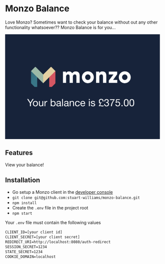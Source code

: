 # Monzo Balance

Love Monzo? Sometimes want to check your balance without out any other functionality whatsoever?? Monzo Balance is for you...

![Screenshot](https://raw.githubusercontent.com/stuart-williams/monzo-balance/master/assets/screenshot.png)

## Features

View your balance!

## Installation

* Go setup a Monzo client in the [developer console](https://developers.monzo.com/)
* `git clone git@github.com:stuart-williams/monzo-balance.git`
* `npm install`
* Create the `.env` file in the project root
* `npm start`

Your `.env` file must contain the following values

```
CLIENT_ID=[your client id]
CLIENT_SECRET=[your client secret]
REDIRECT_URI=http://localhost:8080/auth-redirect
SESSION_SECRET=1234
STATE_SECRET=1234
COOKIE_DOMAIN=localhost
```
